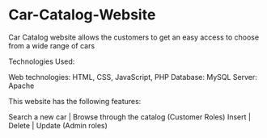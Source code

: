 # Car-Catalog-Website


Car Catalog website allows the customers to get an easy access to choose from a wide range of cars

Technologies Used:

Web technologies: HTML, CSS, JavaScript, PHP
Database: MySQL
Server: Apache

This website has the following features:

Search a new car | Browse through the catalog (Customer Roles)
Insert | Delete | Update (Admin roles)
